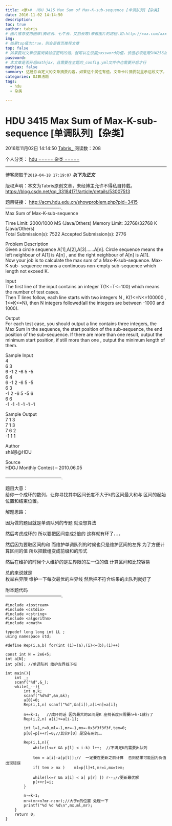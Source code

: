 ```yaml
---
title: <原>#  HDU 3415 Max Sum of Max-K-sub-sequence [单调队列]【杂类】
date: 2016-11-02 14:14:50
description:
toc: true
author: tabris
# 图片推荐使用图床(腾讯云、七牛云、又拍云等)来做图片的路径.如:http://xxx.com/xxx.jpg
img: 
# 如果top值为true，则会是首页推荐文章
top: false
# 如果要对文章设置阅读验证密码的话，就可以在设置password的值，该值必须是用SHA256加密后的密码，防止被他人识破
password: 
# 本文章是否开启mathjax，且需要在主题的_config.yml文件中也需要开启才行
mathjax: false
summary: 这是你自定义的文章摘要内容，如果这个属性有值，文章卡片摘要就显示这段文字，否则程序会自动截取文章的部分内容作为摘要
categories: OJ算法题
tags:
  - hdu
  - 杂类

---
```





#  HDU 3415 Max Sum of Max-K-sub-sequence [单调队列]【杂类】

2016年11月02日 14:14:50  [ Tabris_ ](https://me.csdn.net/qq_33184171) 阅读数：208

个人分类：  [ hdu ](https://blog.csdn.net/qq_33184171/article/category/6117382) [
===== 杂类 ===== ](https://blog.csdn.net/qq_33184171/article/category/6362373)


--- 
 博客爬取于`2019-04-18 17:19:07`
***以下为正文***

版权声明：本文为Tabris原创文章，未经博主允许不得私自转载。
https://blog.csdn.net/qq_33184171/article/details/53007513

题目链接： [ http://acm.hdu.edu.cn/showproblem.php?pid=3415
](http://acm.hdu.edu.cn/showproblem.php?pid=3415)  
————————————-.  
Max Sum of Max-K-sub-sequence

Time Limit: 2000/1000 MS (Java/Others) Memory Limit: 32768/32768 K
(Java/Others)  
Total Submission(s): 7522 Accepted Submission(s): 2776

Problem Description  
Given a circle sequence A[1],A[2],A[3]……A[n]. Circle sequence means the left
neighbour of A[1] is A[n] , and the right neighbour of A[n] is A[1].  
Now your job is to calculate the max sum of a Max-K-sub-sequence. Max-K-sub-
sequence means a continuous non-empty sub-sequence which length not exceed K.

Input  
The first line of the input contains an integer T(1<=T<=100) which means the
number of test cases.  
Then T lines follow, each line starts with two integers N , K(1<=N<=100000 ,
1<=K<=N), then N integers followed(all the integers are between -1000 and
1000).

Output  
For each test case, you should output a line contains three integers, the Max
Sum in the sequence, the start position of the sub-sequence, the end position
of the sub-sequence. If there are more than one result, output the minimum
start position, if still more than one , output the minimum length of them.

Sample Input  
4  
6 3  
6 -1 2 -6 5 -5  
6 4  
6 -1 2 -6 5 -5  
6 3  
-1 2 -6 5 -5 6   
6 6  
-1 -1 -1 -1 -1 -1 

Sample Output  
7 1 3  
7 1 3  
7 6 2  
-1 1 1 

Author  
shǎ崽@HDU

Source  
HDOJ Monthly Contest – 2010.06.05

————————————–.

题目大意：  
给你一个成环的数列，让你寻找其中区间长度不大于k的区间最大和与 区间的起始位置和结束位置。

解题思路：

因为做的题目就是单调队列的专题 就没想算法

然后考虑成环的 所以要把区间变成2倍的 这样就有环了，，，

然后因为要取区间的和 而维护单调队列的时候也只是维护区间的左界 为了方便计算区间的值 所以把数组变成前缀和的形式

然后在维护的时候个人维护的是左界限的左一位的值 计算区间和比较容易

总的来说就是  
枚举右界限 维护一下每次最优的左界线 然后把不符合结果的出队列就好了

附本题代码  
————————————–.

    
    
    #include <iostream>
    #include <cstdio>
    #include <cstring>
    #include <algorithm>
    #include <cmath>
    
    typedef long long int LL ;
    using namespace std;
    
    #define Rep(i,a,b) for(int (i)=(a);(i)<=(b);(i)++)
    
    const int N = 2e6+5;
    int a[N];
    int p[N]; //单调队列 维护左界线下标
    
    int main(){
        int _;
        scanf("%d",&_);
        while(_--){
            int n,k;
            scanf("%d%d",&n,&k);
            a[0]=0;
            Rep(i,1,n) scanf("%d",&a[i]),a[i+n]=a[i];
    
            n+=k-1;   //成环的话 因为最大的区间是K 座椅长度只需要n+k-1就行了
            Rep(i,2,n) a[i]+=a[i-1];
    
            int l=1,r=0,ml=-1,mr=-1,mx=-0x3f3f3f3f,tem=0;
            p[0]=p[++r]=0;//其实P[0] 是没有用的。。
    
            Rep(i,1,n){
                while(l<=r && p[l] < i-k) l++;  //不满足K的需要出队列
    
                tem = a[i]-a[p[l]];//  一定要在更新之前计算  否则结果可能因为负值出现错误
                if( tem > mx )    ml=p[l]+1,mr=i,mx=tem;
    
                while(l<=r && a[i] < a[ p[r] ]) r--;//更新最优解
                p[++r]=i;
            }
    
            n-=k-1;
            mr=(mr>n?mr-n:mr);//大于n的位置 处理一下
            printf("%d %d %d\n",mx,ml,mr);
        }
        return 0;
    }
    

